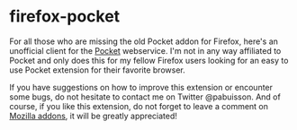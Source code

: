 # firefox-pocket

For all those who are missing the old Pocket addon for Firefox, here's an unofficial client for the [Pocket](http://getpocket.com/) webservice. I'm not in any way affiliated to Pocket and only does this for my fellow Firefox users looking for an easy to use Pocket extension for their favorite browser.

If you have suggestions on how to improve this extension or encounter some bugs, do not hesitate to contact me on Twitter @pabuisson. And of course, if you like this extension, do not forget to leave a comment on [Mozilla addons](http://https://addons.mozilla.org/), it will be greatly appreciated!

